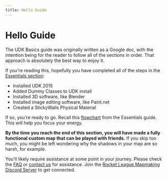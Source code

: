 ```yaml
---
title: Hello Guide
---
```


# Hello Guide

The UDK Basics guide was originally written as a Google doc, with the intention being for the reader to follow all of the sections in order. That approach is absolutely the best way to enjoy it.

If you're reading this, hopefully you have completed all of the steps in the [Essentials section](../essential/index.md):

* Installed UDK 2015
* Added Dummy Classes to UDK install
* Installed 3D software, like Blender
* Installed image editing software, like Paint.net
* Created a StickyWalls Physical Material

If so, you're ready to go. Recall this [flowchart](../../essential/01_flowchart.md) from the Essentials guide. This will help you focus your energy.

**By the time you reach the end of this section, you will have made a fully functional custom map that can be played with friends.** If you skip too much, you might be left wondering why the shadows in your map are so harsh, for example.

You'll likely require assistance at some point in your journey. Please check the [FAQ](../../faq/) or [contact us](../more/contact.md) for assistance. Join the [Rocket League Mapmaking Discord Server](https://discord.gg/PWu3ZWa) to get connected.
